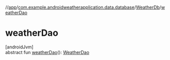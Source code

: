 //[app](../../../index.md)/[com.example.androidweatherapplication.data.database](../index.md)/[WeatherDb](index.md)/[weatherDao](weather-dao.md)

# weatherDao

[androidJvm]\
abstract fun [weatherDao](weather-dao.md)(): [WeatherDao](../-weather-dao/index.md)
